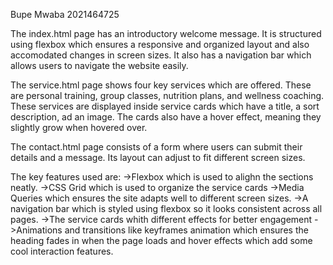Bupe Mwaba 2021464725

The index.html page has an introductory welcome message. It is structured using flexbox which ensures a responsive and organized layout and also accomodated changes in screen sizes. It also has a navigation bar which allows users to navigate the website easily.

The service.html page shows four key services which are offered. These are personal training, group classes, nutrition plans, and wellness coaching. These services are displayed inside service cards which have a title, a sort description, ad an image. The cards also have a hover effect, meaning they slightly grow when hovered over.

The contact.html page consists of a form where users can submit their details and a message. Its layout can adjust to fit different screen sizes.

The key features used are:
->Flexbox which is used to alighn the sections neatly.
->CSS Grid which is used to organize the service cards
->Media Queries which ensures the site adapts well to different screen sizes.
->A navigation bar which is styled using flexbox so it looks consistent across all pages.
->The service cards whith different effects for better engagement
->Animations and transitions like keyframes animation which ensures the heading fades in when the page loads and hover effects which add some cool interaction features.


